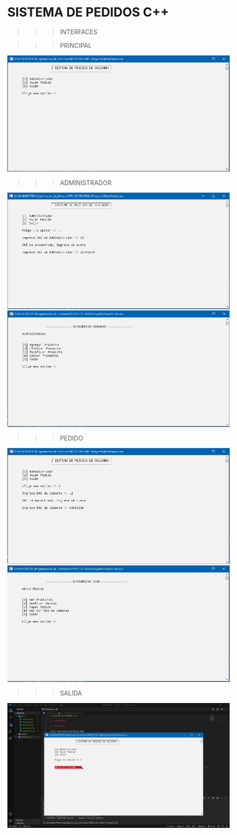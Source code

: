 # SISTEMA DE PEDIDOS C++

>>> INTERFACES

>>> PRINCIPAL

![alt tag](docs/principal.png)

>>> ADMINISTRADOR

![alt tag](docs/principal1.png)
![alt tag](docs/principal2.png)

>>> PEDIDO

![alt tag](docs/cliente1.png)
![alt tag](docs/cliente2.png)

>>> SALIDA

![alt tag](docs/salida.png)
